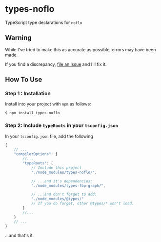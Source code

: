 # types-noflo
TypeScript type declarations for `noflo`

## Warning
While I've tried to make this as accurate as possible, errors may have been made.

If you find a discrepancy, [file an issue](https://github.com/am01264/types-fbp-graph/issues/new) and I'll fix it.

## How To Use

### Step 1 : Installation
Install into your project with `npm` as follows:

```sh
$ npm install types-noflo
```

### Step 2: Include `typeRoots` in your `tsconfig.json`

In your `tsconfig.json` file, add the following

```javascript
{
    // ...
    "compilerOptions": {
        //...
        "typeRoots": [
            // Include this project
            "./node_modules/types-noflo/",

            // ...and it's dependencies:
            "./node_modules/types-fbp-graph/", 

            // ...and don't forget to add:
            "./node_modules/@types/"
            // If you do forget, other @types/* won't load. 
        ]
        //...
    }
    // ...
}
```

...and that's it.
